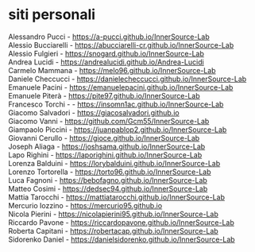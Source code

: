 # siti personali

Alessandro Pucci - <https://a-pucci.github.io/InnerSource-Lab>  
Alessio Bucciarelli - <https://abucciarelli-cr.github.io/InnerSource-Lab>  
Alessio Fulgieri - <https://snogard.github.io/InnerSource-Lab>  
Andrea Lucidi - <https://andrealucidi.github.io/Andrea-Lucidi>  
Carmelo Mammana - <https://melo96.github.io/InnerSource-Lab>  
Daniele Checcucci - <https://danielecheccucci.github.io/InnerSource-Lab>  
Emanuele Pacini - <https://emanuelepacini.github.io/InnerSource-Lab>  
Emanuele Piterà - <https://pite97.github.io/InnerSource-Lab>  
Francesco Torchi -  - <https://insomn1ac.github.io/InnerSource-Lab>  
Giacomo Salvadori - <https://giacosalvadori.github.io>  
Giacomo Vanni - <https://github.com/Gcm55/InnerSource-Lab>  
Giampaolo Piccini - <https://juanpablop2.github.io/InnerSource-Lab>  
Giovanni Cerullo - <https://gioce.github.io/InnerSource-Lab>  
Joseph Aliaga - <https://joshsama.github.io/InnerSource-Lab>  
Lapo Righini - <https://laporighini.github.io/InnerSource-Lab>  
Lorenza Balduini - <https://lorybalduini.github.io/InnerSource-Lab>  
Lorenzo Tortorella - <https://torto96.github.io/InnerSource-Lab>  
Luca Fagnoni - <https://bebofagno.github.io/InnerSource-Lab>  
Matteo Cosimi - <https://dedsec94.github.io/InnerSource-Lab>  
Mattia Tarocchi - <https://mattiatarocchi.github.io/InnerSource-Lab>  
Mercurio Iozzino - <https://mercurio95.github.io>  
Nicola Pierini - <https://nicolapierini95.github.io/InnerSource-Lab>  
Riccardo Pavone - <https://riccardopavone.github.io/InnerSource-Lab>  
Roberta Capitani - <https://robertacap.github.io/InnerSource-Lab>  
Sidorenko Daniel - <https://danielsidorenko.github.io/InnerSource-Lab>  

